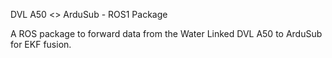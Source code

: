 DVL A50 <> ArduSub - ROS1 Package

A ROS package to forward data from the Water Linked DVL A50 to ArduSub for EKF fusion.
